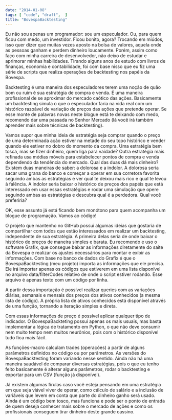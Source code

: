 ```yaml
---
date: "2014-01-08"
tags: [ "code", "draft",  ]
title: "BovespaBacktesting"
---
```

Eu não sou apenas um programador: sou um especulador. Ou, para quem ficou com medo, um investidor. Ficou bonito, agora? Trocando em miúdos, isso quer dizer que muitas vezes aposto na bolsa de valores, aquela onde as pessoas ganham e perdem dinheiro loucamente. Porém, assim como faço com minha carreira de desenvolvedor, não deixo de estudar e aprimorar minhas habilidades. Tirando alguns anos de estudo com livros de finanças, economia e contabilidade, foi com base nisso que eu fiz uma série de scripts que realiza operações de backtesting nos papéis da Bovespa.

Backtesting é uma maneira dos especuladores terem uma noção de quão bom ou ruim é sua estratégia de compra e venda. É uma maneira profissional de se aproximar do mercado caótico das ações. Basicamente um backtesting simula o que o especulador faria na vida real com um histórico razoável de variação de preços das ações que pretende operar. Se esse monte de palavras novas neste blogue está te deixando com medo, recomendo dar uma passada no Senhor Mercado (lá você irá também aprender mais sobre técnicas de backtesting).

Vamos supor que minha ideia de estratégia seja comprar quando o preço de uma determinada ação estiver na metade do seu topo histórico e vender quando ele estiver no dobro do momento da compra. Uma estratégia bem tosca, mas se fizer dinheiro, quem liga para vaidade? Outra estratégia mais refinada usa médias móveis para estabelecer pontos de compra e venda dependendo da tendência do mercado. Qual das duas dá mais dinheiro? Existem duas maneiras de saber: a dolorosa e a indolor. A dolorosa seria sacar uma grana do banco e começar a operar em sua corretora favorita seguindo ambas as estratégias e ver qual te deixou mais rico e qual te levou à falência. A indolor seria baixar o histórico de preços dos papéis que está interessado em usar essas estratégias e rodar uma simulação que opere seguindo ambas as estratégias e descubra qual é a perdedora. Qual você preferiria?

OK, esse assunto já está ficando bem monótono para quem acompanha um blogue de programação. Vamos ao código!

O projeto que mantenho no GitHub possui algumas ideias que gostaria de compartilhar com todos que estão interessados em realizar um backtesting, independente de sua estratégia. A primeira delas seria de onde baixar o histórico de preços de maneira simples e barata. Eu recomendo e uso o software Grafix, que consegue baixar as informações diretamente do saite da Bovespa e realizar os ajustes necessários para montar e exibir as informações. Com base no banco de dados do Grafix é que o BovespaBacktesting (meu projeto) importa as informações que ele precisa. Ele irá importar apenas os códigos que estiverem em uma lista disponível no arquivo data/filterCodes relativo de onde o script estiver rodando. Esse arquivo é apenas texto com um código por linha.


A partir dessa importação é possível realizar queries com as variações diárias, semanais e mensais dos preços dos ativos conhecidos (a mesma lista de código). A própria lista de ativos conhecidos está disponível através de uma função, tornando a iteração simples e direta.


Com essas informações de preço é possível aplicar qualquer tipo de indicador. O BovespaBackteting possui apenas os mais usuais, mas basta implementar a lógica de tratamento em Python, o que não deve consumir nem muito tempo nem muitos neurônios, pois com o histórico disponível tudo fica mais fácil.


As funções-macro calculam trades (operações) a partir de alguns parâmetros definidos no código ou por parâmetros. As versões do BovespaBacktesting foram variando nesse sentido. Ainda não há uma maneira saudável de comparar diversas estratégias, pois o que eu tenho feito basicamente é alterar alguns parâmetros, rodar o backtesting e exportar para um CSV (função já disponível).


Já existem algumas firulas caso você esteja pensando em uma estratégia em que seja viável viver de operar, como cálculo de salário e a inclusão de variáveis que levem em conta que parte do dinheiro ganho será usado. Ainda é um código bem tosco, mas funciona e pode ser o ponto de entrada de quem deseja conhecer mais sobre o mercado de ações e como os profissionais conseguem tirar dinheiro deste grande cassino.
